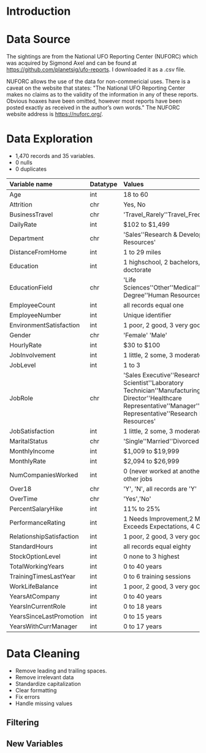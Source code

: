 # Introduction

# Data Source
The sightings are from the National UFO Reporting Center (NUFORC) which was acquired by Sigmond Axel and can be found at https://github.com/planetsig/ufo-reports. I downloaded it as a .csv file.  

NUFORC allows the use of the data for non-commericial uses. There is a caveat on the website that states: "The National UFO Reporting Center makes no claims as to the validity of the information in any of these reports. Obvious hoaxes have been omitted, however most reports have been posted exactly as received in the author’s own words." The NUFORC website address is https://nuforc.org/.

# Data Exploration
- 1,470 records and 35 variables.
- 0 nulls
- 0 duplicates

|Variable name|Datatype|Values|
|:---|:---|:---|
|  Age                     | int|18 to 60|
|  Attrition               | chr| Yes, No|
|  BusinessTravel          | chr| 'Travel_Rarely''Travel_Frequently''Non_Travel'|
|  DailyRate               | int|$102 to $1,499|
|  Department              | chr|'Sales''Research & Development''Human Resources'|
|  DistanceFromHome        | int|1 to 29 miles|
|  Education               | int|1 highschool, 2 bachelors, 3 masters, 4 doctorate|
|  EducationField          | chr|'Life Sciences''Other''Medical''Marketing''Technical Degree''Human Resources'|
|  EmployeeCount           | int|all records equal one|
|  EmployeeNumber          | int|Unique identifier|
|  EnvironmentSatisfaction | int|1 poor, 2 good, 3 very good, 4 excellent|
|  Gender                  | chr|'Female' 'Male'|
|  HourlyRate              | int|$30 to $100|
|  JobInvolvement          | int|1 little, 2 some, 3 moderate, 4 very|
|  JobLevel                | int|1 to 3|
|  JobRole                 | chr|'Sales Executive''Research Scientist''Laboratory Technician''Manufacturing Director''Healthcare Representative''Manager''Sales Representative''Research Director''Human Resources'|
|  JobSatisfaction         | int|1 little, 2 some, 3 moderate, 4 very|
|  MaritalStatus           | chr|'Single''Married''Divorced'|
|  MonthlyIncome           | int|$1,009 to $19,999|
|  MonthlyRate              | int|$2,094 to $26,999|
|  NumCompaniesWorked       | int|0 (never worked at another company) to 9 other jobs|
|  Over18                   | chr|'Y', 'N', all records are 'Y'|
|  OverTime                 | chr|'Yes','No'|
|  PercentSalaryHike        | int|11% to 25%|
|  PerformanceRating        | int|1 Needs Improvement,2 Meets Expectations, 3 Exceeds Expectations, 4 Outstanding|
|  RelationshipSatisfaction | int|1 poor, 2 good, 3 very good, 4 excellent|
|  StandardHours            | int|all records equal eighty|
|  StockOptionLevel         | int |0 none to 3 highest|
|  TotalWorkingYears        | int |0 to 40 years|
|  TrainingTimesLastYear    | int |0 to 6 training sessions|
|  WorkLifeBalance          | int |1 poor, 2 good, 3 very good, 4 excellent|
|  YearsAtCompany           | int |0 to 40 years|
|  YearsInCurrentRole       | int |0 to 18 years|
|  YearsSinceLastPromotion  | int |0 to 15 years|
|  YearsWithCurrManager     | int |0 to 17 years|

# Data Cleaning
- Remove leading and trailing spaces.
- Remove irrelevant data
- Standardize capitalization
- Clear formatting
- Fix errors
- Handle missing values

## Filtering
  
## New Variables

